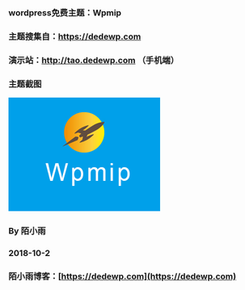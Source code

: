 ### wordpress免费主题：Wpmip

### 主题搜集自：https://dedewp.com

### 演示站：http://tao.dedewp.com （手机端）

### 主题截图


![](./screenshot.jpg)

### By 陌小雨

### 2018-10-2

### 陌小雨博客：[https://dedewp.com](https://dedewp.com)
